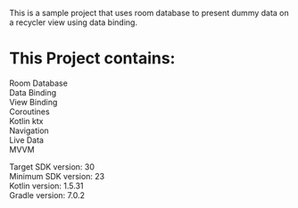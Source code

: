 This is a sample project that uses room database to present dummy data on a recycler view using data binding. <br />

# This Project contains:
Room Database <br />
Data Binding <br />
View Binding <br />
Coroutines <br />
Kotlin ktx <br />
Navigation <br />
Live Data <br />
MVVM <br />

Target SDK version: 30 <br />
Minimum SDK version: 23 <br />
Kotlin version: 1.5.31 <br />
Gradle version: 7.0.2 <br />